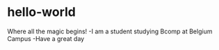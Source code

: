 # hello-world
Where all the magic begins!
-I am a student studying Bcomp at Belgium Campus
-Have a great day

